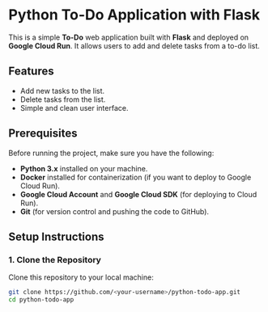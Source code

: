 # Python To-Do Application with Flask

This is a simple **To-Do** web application built with **Flask** and deployed on **Google Cloud Run**. It allows users to add and delete tasks from a to-do list.

## Features

- Add new tasks to the list.
- Delete tasks from the list.
- Simple and clean user interface.

## Prerequisites

Before running the project, make sure you have the following:

- **Python 3.x** installed on your machine.
- **Docker** installed for containerization (if you want to deploy to Google Cloud Run).
- **Google Cloud Account** and **Google Cloud SDK** (for deploying to Cloud Run).
- **Git** (for version control and pushing the code to GitHub).

## Setup Instructions

### 1. Clone the Repository

Clone this repository to your local machine:

```bash
git clone https://github.com/<your-username>/python-todo-app.git
cd python-todo-app

